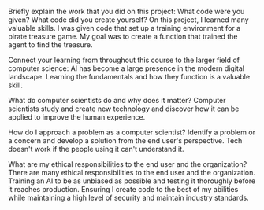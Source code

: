 Briefly explain the work that you did on this project: What code were you given? What code did you create yourself?
On this project, I learned many valuable skills. I was given code that set up a training environment for a pirate treasure game. My goal was to create a function that trained the agent to find the treasure.

Connect your learning from throughout this course to the larger field of computer science:
AI has become a large presence in the modern digital landscape. Learning the fundamentals and how they function is a valuable skill.

What do computer scientists do and why does it matter?
Computer scientists study and create new technology and discover how it can be applied to improve the human experience.

How do I approach a problem as a computer scientist?
Identify a problem or a concern and develop a solution from the end user's perspective. Tech doesn't work if the people using it can't understand it.

What are my ethical responsibilities to the end user and the organization?
There are many ethical responsibilities to the end user and the organization. Training an AI to be as unbiased as possible and testing it thoroughly before it reaches production. Ensuring I create code to the best of my abilities while maintaining a high level of security and maintain industry standards. 
